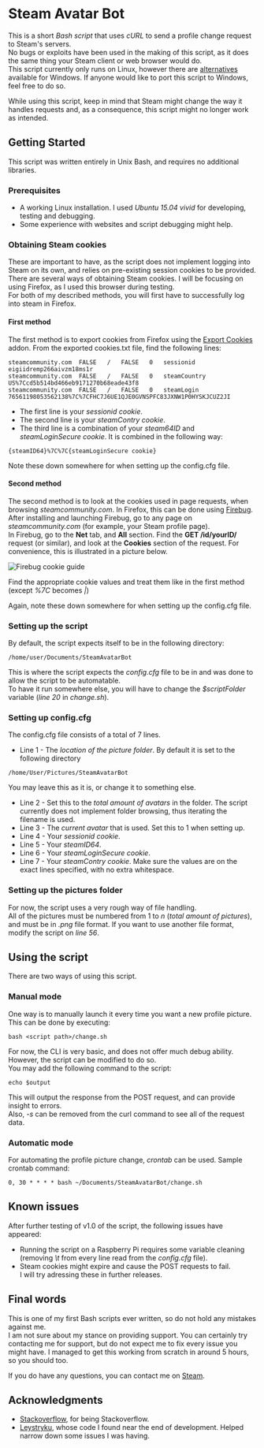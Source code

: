 # Steam Avatar Bot
This is a short *Bash script* that uses *cURL* to send a profile change request to Steam's servers.   
No bugs or exploits have been used in the making of this script, as it does the same thing your Steam client or web browser would do.  
This script currently only runs on Linux, however there are [alternatives](https://github.com/Leystryku/steamavatarchange) available for Windows. If anyone would like to port this script to Windows, feel free to do so.  

While using this script, keep in mind that Steam might change the way it handles requests and, as a consequence, this script might no longer work as intended.

## Getting Started
This script was written entirely in Unix Bash, and requires no additional libraries.

### Prerequisites
* A working Linux installation. I used *Ubuntu 15.04 vivid* for developing, testing and debugging.
* Some experience with websites and script debugging might help.

### Obtaining Steam cookies
These are important to have, as the script does not implement logging into Steam on its own, and relies on pre-existing session cookies to be provided.  
There are several ways of obtaining Steam cookies. I will be focusing on using Firefox, as I used this browser during testing.  
For both of my described methods, you will first have to successfully  log into steam in Firefox.  
  
#### First method
The first method is to export cookies from Firefox using the [Export Cookies](https://addons.mozilla.org/en-US/firefox/addon/export-cookies/) addon. From the exported cookies.txt file, find the following lines:
```
steamcommunity.com	FALSE	/	FALSE	0	sessionid	eigiidremp266aivzm18ms1r
steamcommunity.com	FALSE	/	FALSE	0	steamCountry	US%7Ccd5b514bd466eb9171270b68eade43f8
steamcommunity.com	FALSE	/	FALSE	0	steamLogin	76561198053562138%7C%7CFHC7J6UE1QJE0GVNSPFC83JXNW1P0HYSKJCUZ2JI
```
* The first line is your *sessionid cookie*.  
* The second line is your *steamContry cookie*.  
* The third line is a combination of your *steam64ID* and *steamLoginSecure cookie*. It is combined in the following way:
```
{steamID64}%7C%7C{steamLoginSecure cookie}
```
  
Note these down somewhere for when setting up the config.cfg file.

#### Second method
The second method is to look at the cookies used in page requests, when browsing *steamcommunity.com*. In Firefox, this can be done using [Firebug](https://getfirebug.com/).  
After installing and launching Firebug, go to any page on *steamcommunity.com* (for example, your Steam profile page).  
In Firebug, go to the **Net** tab, and **All** section. Find the **GET /id/yourID/** request (or similar), and look at the **Cookies** section of the request. For convenience, this is illustrated in a picture below.  
  
![Firebug cookie guide](http://i.imgur.com/VqSffu0.png)
  
Find the appropriate cookie values and treat them like in the first method (except *%7C* becomes *|*)  
  
Again, note these down somewhere for when setting up the config.cfg file.

### Setting up the script
By default, the script expects itself to be in the following directory:
```
/home/user/Documents/SteamAvatarBot
```
This is where the script expects the *config.cfg* file to be in and was done to allow the script to be automatable.  
To have it run somewhere else, you will have to change the *$scriptFolder* variable (*line 20* in *change.sh*).

### Setting up config.cfg
The config.cfg file consists of a total of 7 lines.
* Line 1 - The *location of the picture folder*. By default it is set to the following directory
```
/home/User/Pictures/SteamAvatarBot
```
You may leave this as it is, or change it to something else.
* Line 2 - Set this to the *total amount of avatars* in the folder. The script currently does not implement folder browsing, thus iterating the filename is used.
* Line 3 - The *current avatar* that is used. Set this to 1 when setting up.
* Line 4 - Your *sessionid cookie*.
* Line 5 - Your *steamID64*.
* Line 6 - Your *steamLoginSecure cookie*. 
* Line 7 - Your *steamContry cookie*.
Make sure the values are on the exact lines specified, with no extra whitespace.  

### Setting up the pictures folder
For now, the script uses a very rough way of file handling.  
All of the pictures must be numbered from 1 to *n* (*total amount of pictures*), and must be in *.png* file format. If you want to use another file format, modify the script on *line 56*.

## Using the script
There are two ways of using this script.  
### Manual mode
One way is to manually launch it every time you want a new profile picture. This can be done by executing:
```
bash <script path>/change.sh
```
For now, the CLI is very basic, and does not offer much debug ability. However, the script can be modified to do so.  
You may add the following command to the script:
```
echo $output
```
This will output the response from the POST request, and can provide insight to errors.  
Also, *-s* can be removed from the curl command to see all of the request data.

### Automatic mode
For automating the profile picture change, *crontab* can be used. Sample crontab command:
```
0, 30 * * * * bash ~/Documents/SteamAvatarBot/change.sh
```

## Known issues
After further testing of v1.0 of the script, the following issues have appeared:
* Running the script on a Raspberry Pi requires some variable cleaning (removing *\t* from every line read from the *config.cfg* file).
* Steam cookies might expire and cause the POST requests to fail.  
I will try adressing these in further releases.

## Final words
This is one of my first Bash scripts ever written, so do not hold any mistakes against me.  
I am not sure about my stance on providing support. You can certainly try contacting me for support, but do not expect me to fix every issue you might have. I managed to get this working from scratch in around 5 hours, so you should too.  

If you do have any questions, you can contact me on [Steam](http://steamcommunity.com/id/Andriux/).  

## Acknowledgments
* [Stackoverflow](https://stackoverflow.com/), for being Stackoverflow.
* [Leystryku](https://github.com/Leystryku), whose code I found near the end of development. Helped narrow down some issues I was having.